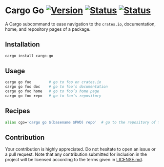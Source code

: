 # Cargo Go [![Version][version-img]][version-url] [![Status][status1-img]][status1-url] [![Status][status2-img]][status2-url]

A Cargo subcommand to ease navigation to the `crates.io`, documentation, home,
and repository pages of a package.

## Installation

```bash
cargo install cargo-go
```

## Usage

```bash
cargo go foo        # go to foo on crates.io
cargo go foo doc    # go to foo’s documentation
cargo go foo home   # go to foo’s home page
cargo go foo repo   # go to foo’s repository
```

## Recipes

```bash
alias cgo='cargo go $(basename $PWD) repo'  # go to the repository of the current package
```

## Contribution

Your contribution is highly appreciated. Do not hesitate to open an issue or a
pull request. Note that any contribution submitted for inclusion in the project
will be licensed according to the terms given in [LICENSE.md](LICENSE.md).

[status1-img]: https://travis-ci.org/IvanUkhov/cargo-go.svg?branch=master
[status1-url]: https://travis-ci.org/IvanUkhov/cargo-go
[status2-img]: https://ci.appveyor.com/api/projects/status/j33t6axedga9c0t7?svg=true
[status2-url]: https://ci.appveyor.com/project/IvanUkhov/cargo-go
[version-img]: https://img.shields.io/crates/v/cargo-go.svg
[version-url]: https://crates.io/crates/cargo-go
